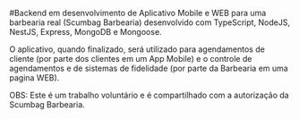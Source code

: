 #Backend em desenvolvimento de Aplicativo Mobile e WEB para uma barbearia real (Scumbag Barbearia) desenvolvido com TypeScript, NodeJS, NestJS, Express, MongoDB e Mongoose.

O aplicativo, quando finalizado, será utilizado para agendamentos de cliente (por parte dos clientes em um App Mobile) e o controle de agendamentos e de sistemas de fidelidade (por parte da Barbearia em uma pagina WEB).

OBS: Este é um trabalho voluntário e é compartilhado com a autorização da Scumbag Barbearia.
